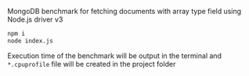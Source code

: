 MongoDB benchmark for fetching documents with array type field using Node.js driver v3

```sh
npm i
node index.js
```

Execution time of the benchmark will be output in the terminal and `*.cpuprofile` file will be created in the project folder
